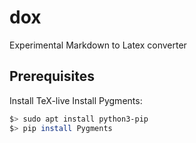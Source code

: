 # dox
Experimental Markdown to Latex converter

## Prerequisites

Install TeX-live
Install Pygments:
```bash
$> sudo apt install python3-pip
$> pip install Pygments
